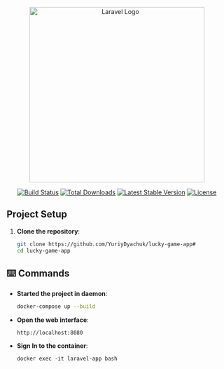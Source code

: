 <p align="center"><a href="https://laravel.com" target="_blank"><img src="https://raw.githubusercontent.com/laravel/art/master/logo-lockup/5%20SVG/2%20CMYK/1%20Full%20Color/laravel-logolockup-cmyk-red.svg" width="400" alt="Laravel Logo"></a></p>

<p align="center">
<a href="https://github.com/laravel/framework/actions"><img src="https://github.com/laravel/framework/workflows/tests/badge.svg" alt="Build Status"></a>
<a href="https://packagist.org/packages/laravel/framework"><img src="https://img.shields.io/packagist/dt/laravel/framework" alt="Total Downloads"></a>
<a href="https://packagist.org/packages/laravel/framework"><img src="https://img.shields.io/packagist/v/laravel/framework" alt="Latest Stable Version"></a>
<a href="https://packagist.org/packages/laravel/framework"><img src="https://img.shields.io/packagist/l/laravel/framework" alt="License"></a>
</p>

##  Project Setup <a name="project-setup"></a>

1. **Clone the repository**:

    ```bash
    git clone https://github.com/YuriyDyachuk/lucky-game-app#
    cd lucky-game-app
    ```

## ⌨️ Commands <a name="commands"></a>

- **Started the project in daemon**:

    ```bash
    docker-compose up --build
    ```

- **Open the web interface**:
    ```
    http://localhost:8080
    ```

- **Sign In to the container**:
    ```
    docker exec -it laravel-app bash
    ```
